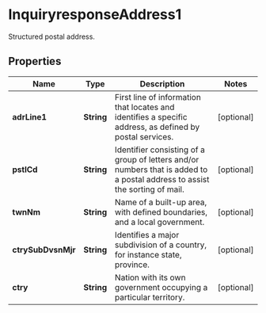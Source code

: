 

# InquiryresponseAddress1

Structured postal address.

## Properties

| Name | Type | Description | Notes |
|------------ | ------------- | ------------- | -------------|
|**adrLine1** | **String** | First line of information that locates and identifies a specific address, as defined by postal services. |  [optional] |
|**pstlCd** | **String** | Identifier consisting of a group of letters and/or numbers that is added to a postal address to assist the sorting of mail. |  [optional] |
|**twnNm** | **String** | Name of a built-up area, with defined boundaries, and a local government. |  [optional] |
|**ctrySubDvsnMjr** | **String** | Identifies a major subdivision of a country, for instance state, province. |  [optional] |
|**ctry** | **String** | Nation with its own government occupying a particular territory. |  [optional] |



